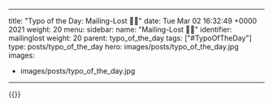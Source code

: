 
---
title: "Typo of the Day: Mailing-Lost 📩❌"
date: Tue Mar 02 16:32:49 +0000 2021
weight: 20
menu:
  sidebar:
    name: "Mailing-Lost 📩❌"
    identifier: mailinglost
    weight: 20
    parent: typo_of_the_day
tags: ["#TypoOfTheDay"]
type: posts/typo_of_the_day
hero: images/posts/typo_of_the_day.jpg
images:
- images/posts/typo_of_the_day.jpg
---


{{<x user="mariatta" id="1366788594942152705">}}

